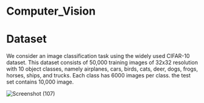 # Computer_Vision

# Dataset 

We consider an image classification task using the widely used CIFAR-10 dataset. This dataset consists of 50,000 training images of 32x32 resolution with 10 object classes, namely airplanes, cars, birds, cats, deer, dogs, frogs, horses, ships, and trucks. Each class has 6000 images per class. the test set contains 10,000 image.

![Screenshot (107)](https://user-images.githubusercontent.com/80224279/166724323-c023a961-bde7-4a06-a098-3b168df4421e.png)
